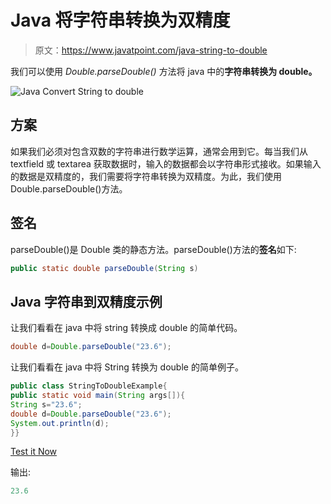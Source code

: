 # Java 将字符串转换为双精度

> 原文：<https://www.javatpoint.com/java-string-to-double>

我们可以使用 *Double.parseDouble()* 方法将 java 中的**字符串转换为 double。**

![Java Convert String to double](../img/db2c4f69f803d3d26bb6e69ac062f17e.png)

## 方案

如果我们必须对包含双数的字符串进行数学运算，通常会用到它。每当我们从 textfield 或 textarea 获取数据时，输入的数据都会以字符串形式接收。如果输入的数据是双精度的，我们需要将字符串转换为双精度。为此，我们使用 Double.parseDouble()方法。

## 签名

parseDouble()是 Double 类的静态方法。parseDouble()方法的**签名**如下:

```java
public static double parseDouble(String s)

```

## Java 字符串到双精度示例

让我们看看在 java 中将 string 转换成 double 的简单代码。

```java
double d=Double.parseDouble("23.6");

```

让我们看看在 java 中将 String 转换为 double 的简单例子。

```java
public class StringToDoubleExample{
public static void main(String args[]){
String s="23.6";
double d=Double.parseDouble("23.6");
System.out.println(d);
}}

```

[Test it Now](https://www.javatpoint.com/opr/test.jsp?filename=StringToDoubleExample)

输出:

```java
23.6

```